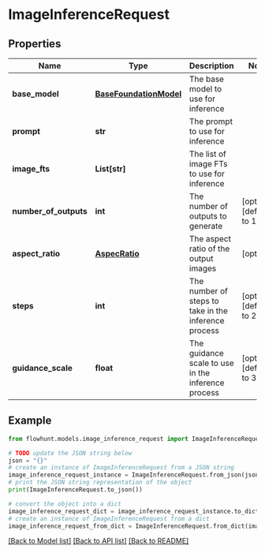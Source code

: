 # ImageInferenceRequest


## Properties

Name | Type | Description | Notes
------------ | ------------- | ------------- | -------------
**base_model** | [**BaseFoundationModel**](BaseFoundationModel.md) | The base model to use for inference | 
**prompt** | **str** | The prompt to use for inference | 
**image_fts** | **List[str]** | The list of image FTs to use for inference | 
**number_of_outputs** | **int** | The number of outputs to generate | [optional] [default to 1]
**aspect_ratio** | [**AspecRatio**](AspecRatio.md) | The aspect ratio of the output images | [optional] 
**steps** | **int** | The number of steps to take in the inference process | [optional] [default to 28]
**guidance_scale** | **float** | The guidance scale to use in the inference process | [optional] [default to 3.5]

## Example

```python
from flowhunt.models.image_inference_request import ImageInferenceRequest

# TODO update the JSON string below
json = "{}"
# create an instance of ImageInferenceRequest from a JSON string
image_inference_request_instance = ImageInferenceRequest.from_json(json)
# print the JSON string representation of the object
print(ImageInferenceRequest.to_json())

# convert the object into a dict
image_inference_request_dict = image_inference_request_instance.to_dict()
# create an instance of ImageInferenceRequest from a dict
image_inference_request_from_dict = ImageInferenceRequest.from_dict(image_inference_request_dict)
```
[[Back to Model list]](../README.md#documentation-for-models) [[Back to API list]](../README.md#documentation-for-api-endpoints) [[Back to README]](../README.md)



